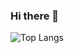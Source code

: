 ### Hi there 👋

![Top Langs](https://github-readme-stats.vercel.app/api/top-langs/?ktakacambo&layout=compact)
